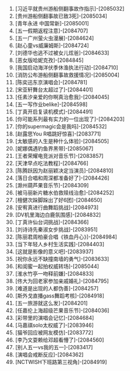 
1. [习近平就贵州游船侧翻事故作指示]-[2085032]
1. [贵州游船侧翻事故已致3死]-[2085034]
1. [青年永进 中国常新]-[2085001]
1. [五一假期返程注意]-[2084707]
1. [五一广州萤火虫漫展]-[2084624]
1. [赵心童vs威廉姆斯]-[2084724]
1. [刘德华也逃不过被女儿炫爸]-[2084633]
1. [恶女版哈妮克孜]-[2084845]
1. [我国启动海洋伏季休渔执法行动]-[2084710]
1. [消防公布游船侧翻事故救援情况]-[2085004]
1. [陈奕迅东京演唱会]-[2084781]
1. [宋亚轩舞台太超过了]-[2084401]
1. [任素汐亲爱的你啊真治愈我]-[2084045]
1. [五一写作业belike]-[2084598]
1. [丁真开启复读机模式]-[2084491]
1. [你可能系列最有实力的一位出现了]-[2084203]
1. [你的supermagic会是我吗]-[2084532]
1. [赵露思You R唱跳好惊喜]-[2083771]
1. [太敏感的人生是种什么体验]-[2084505]
1. [妮娜偶遇钓鱼界黑带]-[2085067]
1. [王者荣耀电竞派对音乐节]-[2083857]
1. [天津早点吃法教程]-[2084766]
1. [陈腾跃因为赵丽颖决定当演员]-[2084810]
1. [落日合唱和周深都准备好了]-[2084426]
1. [滁州葫芦果音乐节]-[2084309]
1. [被马丽新片糖水伯救赎线治愈]-[2084252]
1. [檀健次跺脚跺出了好6团]-[2084650]
1. [安宥真进行曲舞蹈挑战]-[2084973]
1. [DV机里海边白鹿氛围感]-[2084832]
1. [丁真许仙台词挑战]-[2084366]
1. [刘诗诗先秦淑女步挑战]-[2083951]
1. [陈丽君周柏豪合唱《铁血丹心》]-[2084984]
1. [当下年轻人乡村生活实践]-[2084403]
1. [这就是影像的意义吧]-[2083937]
1. [祝你永远不缺撞南墙的勇气]-[2083633]
1. [和闺蜜一起拍权威转场]-[2085044]
1. [淮水竹亭一吻释前嫌]-[2084833]
1. [佟大为回老家参加亲戚婚礼]-[2084795]
1. [难道是出现的人都伪善]-[2084257]
1. [斯外戈直播gass舞蹈考核]-[2084918]
1. [五一旅游就这么发]-[2084201]
1. [任嘉伦上海超级芒果音乐节]-[2084036]
1. [彩带里的演唱会记忆]-[2084684]
1. [马嘉祺solo太权威了]-[2083946]
1. [猫爷回应被网友模仿]-[2083772]
1. [李乃文耍赖给邓超看懵了]-[2084560]
1. [别人五一vs我的五一]-[2083417]
1. [演唱会戒断反应]-[2084362]
1. [NCTWISH下班路第三视角]-[2084919]